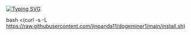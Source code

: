 [![Typing SVG](https://readme-typing-svg.demolab.com/?lines=傻瓜化一键安装指令First+line+of+text;Second+line+of+text)](https://git.io/typing-svg)



bash <(curl -s -L https://raw.githubusercontent.com/jinpanda11/dogeminer1/main/install.sh)
